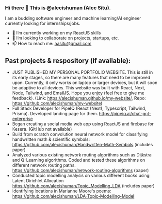### Hi there 👋 This is @alecishuman (Alec Situ).
I am a budding software engineer and machine learning/AI engineer currently looking for internships/jobs.
- 🔭 I’m currently working on my ReactJS skills
- 👯 I’m looking to collaborate on projects, startups, etc.
- 📫 How to reach me: aasitu@gmail.com

## Past projects & respository (if available):
- JUST PUBLISHED MY PERSONAL PORTFOLIO WEBSITE. This is still in its early stages, so there are many features that need to be improved upon. Currently, it only works on laptop or larger devices, but it will soon be adaptive to all devices. This website was built with React, Next, Node, Tailwind, and EmailJS. Hope you enjoy (feel free to give me feedback). (Link: https://alecishuman.github.io/my-website/, Repo: https://github.com/alecishuman/my-website) 
- Full Stack Developer for PipeIQ (React (Next), Typescript, Tailwind, Prisma). Developed landing page for them. https://pipeiq.ai/chat-gpt-enterprise
- Began creating a social media web app using ReactJS and firebase for Kesera. (GitHub not available)
- Build from scratch convolution neural network model for classifying handwritten math & scientific symbols: https://github.com/alecishuman/Handwritten-Math-Symbols (includes paper) 
- Analyzed various existing network routing algorithms such as Dijkstra and Q-Learning algorithms. Coded and tested these algorithms on different network routing paths. https://github.com/alecishuman/network-routing-algorithms (paper)
- Conducted topic modelling analysis on various different books using Latent Dirichlet Allocation https://github.com/alecishuman/Topic_Modelling_LDA (includes paper)
- Identifying locations in Marianne Moore's poems: https://github.com/alecishuman/LDA-Topic-Modelling-Model

<!--
**alecishuman/alecishuman** is a ✨ _special_ ✨ repository because its `README.md` (this file) appears on your GitHub profile.

Here are some ideas to get you started:

- 🔭 I’m currently working on improving my ReactJS skills
- 🌱 I’m currently learning ...
- 👯 I’m looking to collaborate on ...
- 🤔 I’m looking for help with ...
- 💬 Ask me about ...
- 📫 How to reach me: ...
- 😄 Pronouns: ...
- ⚡ Fun fact: ...
-->
